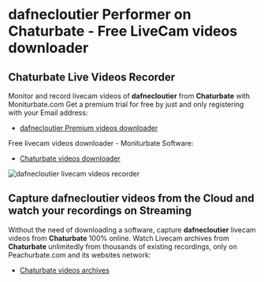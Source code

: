# dafnecloutier Performer on Chaturbate - Free LiveCam videos downloader

## Chaturbate Live Videos Recorder

Monitor and record livecam videos of **dafnecloutier** from **Chaturbate** with Moniturbate.com
Get a premium trial for free by just and only registering with your Email address:
* [dafnecloutier Premium videos downloader](https://moniturbate.com/request-demo-licence-key.html)

Free livecam videos downloader - Moniturbate Software:
* [Chaturbate videos downloader](https://moniturbate.com/moniturbate-download-software.html)

![dafnecloutier livecam videos recorder](https://peachurnet.com/templates/moniturbate-software.png)


## Capture dafnecloutier videos from the Cloud and watch your recordings on Streaming

Without the need of downloading a software, capture **dafnecloutier** livecam videos from **Chaturbate** 100% online.
Watch Livecam archives from **Chaturbate** unlimitedly from thousands of existing recordings, only on Peachurbate.com and its websites network:
* [Chaturbate videos archives](https://peachurnet.com/)